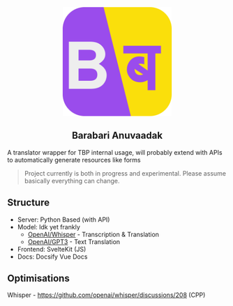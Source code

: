 <div align="center">
    <img width="250px" src="./client/public/images/logo.svg" alt="Prime <3"/>
<h2>Barabari Anuvaadak</h2>
</div>

A translator wrapper for TBP internal usage, will probably extend with APIs to automatically generate resources like forms

> Project currently is both in progress and experimental. Please assume basically everything can change.

## Structure
- Server: Python Based (with API)
- Model: Idk yet frankly
    - [OpenAI/Whisper](https://github.com/openai/whisper) - Transcription & Translation
    - [OpenAI/GPT3](https://openai.com/api/) - Text Translation
- Frontend: SvelteKit (JS)
- Docs: Docsify Vue Docs

## Optimisations
Whisper - https://github.com/openai/whisper/discussions/208 (CPP)
